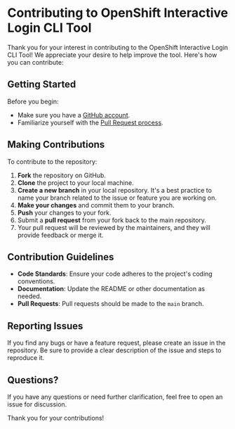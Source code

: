# Contributing to OpenShift Interactive Login CLI Tool

Thank you for your interest in contributing to the OpenShift Interactive Login CLI Tool! We appreciate your desire to help improve the tool. Here's how you can contribute:

## Getting Started

Before you begin:
- Make sure you have a [GitHub account](https://github.com/signup).
- Familiarize yourself with the [Pull Request process](https://help.github.com/articles/about-pull-requests/).

## Making Contributions

To contribute to the repository:
1. **Fork** the repository on GitHub.
2. **Clone** the project to your local machine.
3. **Create a new branch** in your local repository. It's a best practice to name your branch related to the issue or feature you are working on.
4. **Make your changes** and commit them to your branch.
5. **Push** your changes to your fork.
6. Submit a **pull request** from your fork back to the main repository.
7. Your pull request will be reviewed by the maintainers, and they will provide feedback or merge it.

## Contribution Guidelines

- **Code Standards**: Ensure your code adheres to the project's coding conventions.
- **Documentation**: Update the README or other documentation as needed.
- **Pull Requests**: Pull requests should be made to the `main` branch.

## Reporting Issues

If you find any bugs or have a feature request, please create an issue in the repository. Be sure to provide a clear description of the issue and steps to reproduce it.

## Questions?

If you have any questions or need further clarification, feel free to open an issue for discussion.

Thank you for your contributions!

